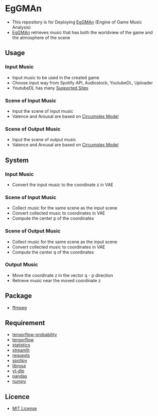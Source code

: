 # EgGMAn
- This repository is for Deploying [EgGMAn](https://eggman.streamlit.app) (Engine of Game Music Analysis)
- [EgGMAn](https://eggman.streamlit.app) retrieves music that has both the worldview of the game and the atmosphere of the scene

## Usage
### Input Music
- Input music to be used in the created game
- Choose input way from Spotify API, Audiostock, YoutubeDL, Uploader
- YoutubeDL has many [Supported Sites](https://github.com/yt-dlp/yt-dlp/blob/master/supportedsites.md)

### Scene of Input Music
- Input the scene of input music
- Valence and Arousal are based on [Circumplex Model](https://en.wikipedia.org/wiki/Emotion_classification#Circumplex_model)

### Scene of Output Music
- Input the scene of output music
- Valence and Arousal are based on [Circumplex Model](https://en.wikipedia.org/wiki/Emotion_classification#Circumplex_Model)

## System
### Input Music
- Convert the input music to the coordinate z in VAE

### Scene of Input Music
- Collect music for the same scene as the input scene
- Convert collected music to coordinates in VAE
- Compute the center p of the coordinates

### Scene of Output Music
- Collect music for the same scene as the input scene
- Convert collected music to coordinates in VAE
- Compute the center q of the coordinates

### Output Music
- Move the coordinate z in the vector q - p direction
- Retrieve music near the moved coordinate z

## Package
* [ffmpeg](https://ffmpeg.org)

## Requirement
* [tensorflow-probability](https://www.tensorflow.org/probability)
* [tensorflow](https://www.tensorflow.org)
* [statistics](https://docs.python.org/3/library/statistics.html)
* [streamlit](https://streamlit.io)
* [requests](https://requests.readthedocs.io)
* [spotipy](https://spotipy.readthedocs.io)
* [librosa](https://librosa.org)
* [yt-dlp](https://github.com/yt-dlp/yt-dlp)
* [pandas](https://pandas.pydata.org)
* [numpy](https://numpy.org)

## Licence
* [MIT License](https://en.wikipedia.org/wiki/MIT_License)
